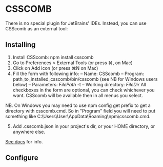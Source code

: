 # CSSCOMB

There is no special plugin for JetBrains' IDEs.
Instead, you can use CSScomb as an external tool:

## Installing

1. Install CSScomb: npm install csscomb
2. Go to Preferences > External Tools (or press ⌘, on Mac)
3. Click on Add icon (or press ⌘N on Mac)
4. Fill the form with following info:
– Name: CSScomb
– Program: path_to_installed_csscomb/bin/csscomb (see NB for Windows users below)
– Parameters: $FilePath$ -t
– Working directory: $FileDir$
All checkboxes in the form are optional, you can check whichever you want.
CSScomb will be available then in all menus you select.

NB. On Windows you may need to use npm config get prefix to get a directory with csscomb.cmd. So in "Program" field you will need to put something like C:\Users\User\AppData\Roaming\npm\csscomb.cmd.

5. Add .csscomb.json in your project's dir, or your HOME directory, or anywhere else.

[See docs](https://github.com/csscomb/csscomb.js/blob/master/doc/configuration.md#where-to-put-config) for info.

## Configure


